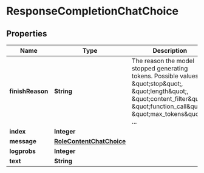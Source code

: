 

# ResponseCompletionChatChoice


## Properties

| Name | Type | Description | Notes |
|------------ | ------------- | ------------- | -------------|
|**finishReason** | **String** | The reason the model stopped generating tokens. Possible values: \&quot;stop\&quot;, \&quot;length\&quot;, \&quot;content_filter\&quot;, \&quot;function_call\&quot;, \&quot;max_tokens\&quot;, ...  |  [optional] |
|**index** | **Integer** |  |  |
|**message** | [**RoleContentChatChoice**](RoleContentChatChoice.md) |  |  [optional] |
|**logprobs** | **Integer** |  |  [optional] |
|**text** | **String** |  |  [optional] |



